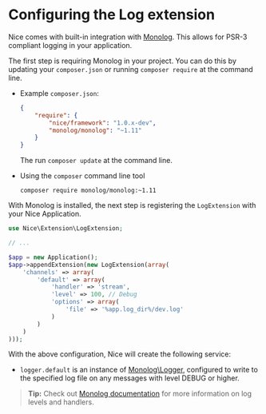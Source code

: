 Configuring the Log extension
===============================

Nice comes with built-in integration with [Monolog](https://github.com/Seldaek/monolog). This allows
for PSR-3 compliant logging in your application.


The first step is requiring Monolog in your project. You can do this by updating your `composer.json` or
running `composer require` at the command line.

*   Example `composer.json`:

    ```json
    {
        "require": {
            "nice/framework": "1.0.x-dev",
            "monolog/monolog": "~1.11"
        }
    }
    ```
    
    The run `composer update` at the command line.
    

*   Using the `composer` command line tool

    ```
    composer require monolog/monolog:~1.11
    ```

With Monolog is installed, the next step is registering the `LogExtension` with your Nice Application.

```php
use Nice\Extension\LogExtension;

// ...

$app = new Application();
$app->appendExtension(new LogExtension(array(
    'channels' => array(
        'default' => array(
            'handler' => 'stream',
            'level' => 100, // Debug
            'options' => array(
                'file' => '%app.log_dir%/dev.log'
            )
        )
    )
)));
```


With the above configuration, Nice will create the following service:

* `logger.default` is an instance of 
[Monolog\Logger](https://github.com/Seldaek/monolog/blob/master/src/Monolog/Logger.php), configured to write to the
specified log file on any messages with level DEBUG or higher.

> **Tip:** Check out [Monolog documentation](https://github.com/Seldaek/monolog#log-levels) for more information on
log levels and handlers.
